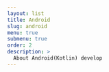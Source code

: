 ```yaml
---
layout: list
title: Android
slug: android
menu: true
submenu: true
order: 2
description: >
  About Android(Kotlin) develop
---
```

